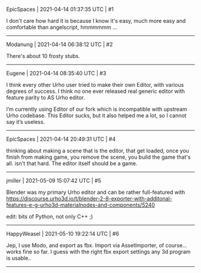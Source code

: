 EpicSpaces | 2021-04-14 01:37:35 UTC | #1

I don't care how hard it is because I know it's easy, much more easy and comfortable than angelscript, hmmmmmm ...

-------------------------

Modanung | 2021-04-14 06:38:12 UTC | #2

There's about 10 frosty stubs.

-------------------------

Eugene | 2021-04-14 08:35:40 UTC | #3

I think every other Urho user tried to make their own Editor, with various degrees of success. I think no one ever released real generic editor with feature parity to AS Urho editor. 

I’m currently using Editor of our fork which is incompatible with upstream Urho codebase. This Editor sucks, but it also helped me a lot, so I cannot say it’s useless.

-------------------------

EpicSpaces | 2021-04-14 20:49:31 UTC | #4

thinking about making a scene that is the editor, that get loaded, once you finish from making game, you remove the scene, you build the game that's all. isn't that hard. The editor itself should be a game.

-------------------------

jmiller | 2021-05-09 15:07:42 UTC | #5

Blender was my primary Urho editor and can be rather full-featured with   https://discourse.urho3d.io/t/blender-2-8-exporter-with-additonal-features-e-g-urho3d-materialnodes-and-components/5240

edit: bits of Python, not only C++ ;)

-------------------------

HappyWeasel | 2021-05-10 19:22:14 UTC | #6

Jep, I use Modo, and export as fbx. Import via AssetImporter, of course... works fine so far. I guess with the right fbx export settings any 3d program is usable..

-------------------------

